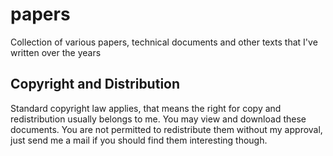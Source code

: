 # papers
Collection of various papers, technical documents and other texts that I've written over the years

## Copyright and Distribution
Standard copyright law applies, that means the right for copy and redistribution usually belongs to me. You may view and download these documents. You are not permitted to redistribute them without my approval, just send me a mail if you should find them interesting though. 